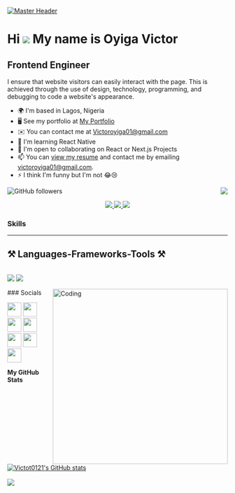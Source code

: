 [![Master Header](https://camo.githubusercontent.com/cae12fddd9d6982901d82580bdf321d81fb299141098ca1c2d4891870827bf17/68747470733a2f2f6d69726f2e6d656469756d2e636f6d2f6d61782f313336302f302a37513379765349765f7430696f4a2d5a2e676966)](https://rishavchanda.io)

Hi ![](https://user-images.githubusercontent.com/18350557/176309783-0785949b-9127-417c-8b55-ab5a4333674e.gif) My name is Oyiga Victor
====================================================================================================================================

Frontend Engineer
-----------------

I ensure that website visitors can easily interact with the page. This is achieved through the use of design, technology, programming, and debugging to code a website's appearance.

* 🌍 I'm based in Lagos, Nigeria
* 🖥️ See my portfolio at [My Portfolio](http://oyigavictor.netlify.app/)
* ✉️ You can contact me at [Victoroyiga01@gmail.com](mailto:Victoroyiga01@gmail.com)
* 🧠 I'm learning React Native
* 🤝 I'm open to collaborating on React or Next.js Projects
* 📫 You can [view my resume](https://drive.google.com/file/d/1RNTjUmx2zoVetXJARa_mso14jBPlMVZz/view?usp=sharing) and contact me by emailing victoroyiga01@gmail.com.
* ⚡ I think I'm funny but I'm not 😂😢


![GitHub followers](https://img.shields.io/github/followers/victot0121?style=%20for-the-badge&logo=github)
<img align="right" src="https://visitor-badge.laobi.icu/badge?page_id=salesp07.salesp07" />

<p align="center">
 <a href="https://oyigavictor.netlify.app/" target="_blank">
     <img src="https://img.shields.io/badge/Portfolio-FF5722?style=for-the-badge&logo=todoist&logoColor=white" target="_blank" /> <!-- sqlite, safari, google-chrome are other good icon options -->
  </a>
  <a href="mailto:Victoroyiga01@gmail.com">
    <img src="https://img.shields.io/badge/Gmail-333333?style=for-the-badge&logo=gmail&logoColor=red" />
  </a>
  <a href="https://www.linkedin.com/in/oyiga-victor" target="_blank">
    <img src="https://img.shields.io/badge/LinkedIn-0077B5?style=for-the-badge&logo=linkedin&logoColor=white" target="_blank" />
  </a>
</p>
 



### Skills

<p align="left">
 <hr/> 
<h2 align="left">⚒️ Languages-Frameworks-Tools ⚒️</h2>
<br/>
<div align="left" width="300" Top="-120px">
    <img src="https://skillicons.dev/icons?i=react,bootstrap,mui,html,css,vscode,github,figma,tailwind,git,r" />
    <img src="https://skillicons.dev/icons?i=nodejs,python,javascript,typescript,express,firebase,mongodb,c,java,nextjs,mysql,flask" /><br>
</div>
</p>
<img align="right" alt="Coding" width="400" src="https://camo.githubusercontent.com/40165a147c3dcea0fa1db780bb533fc5f98546ccfb9d5d05ddb2f429277f5348/68747470733a2f2f616e616c7974696373696e6469616d61672e636f6d2f77702d636f6e74656e742f75706c6f6164732f323031382f31322f646576656c6f7065722d6472696262626c652e676966" >
### Socials
<p align="left"> <a href="https://www.facebook.com/oyiga.victor.3/" target="_blank" rel="noreferrer"><img src="https://raw.githubusercontent.com/danielcranney/readme-generator/main/public/icons/socials/facebook.svg" width="32" height="32" /></a> <a href="https://www.github.com/victot0121" target="_blank" rel="noreferrer"><img src="https://raw.githubusercontent.com/danielcranney/readme-generator/main/public/icons/socials/github-dark.svg" width="32" height="32" /></a> <a href="http://www.instagram.com/victoroyiga/" target="_blank" rel="noreferrer"><img src="https://raw.githubusercontent.com/danielcranney/readme-generator/main/public/icons/socials/instagram.svg" width="32" height="32" /></a> <a href="https://www.linkedin.com/in/oyiga-victor-85812522a?trk=people_directory" target="_blank" rel="noreferrer"><img src="https://raw.githubusercontent.com/danielcranney/readme-generator/main/public/icons/socials/linkedin.svg" width="32" height="32" /></a> <a href="http://www.medium.com/victoroyiga01" target="_blank" rel="noreferrer"><img src="https://raw.githubusercontent.com/danielcranney/readme-generator/main/public/icons/socials/medium-dark.svg" width="32" height="32" /></a> <a href="https://www.stackoverflow.com/users/18281189/oyiga-victor" target="_blank" rel="noreferrer"><img src="https://raw.githubusercontent.com/danielcranney/readme-generator/main/public/icons/socials/stackoverflow.svg" width="32" height="32" /></a> <a href="https://www.twitter.com/chika_oyiga" target="_blank" rel="noreferrer"><img src="https://raw.githubusercontent.com/danielcranney/readme-generator/main/public/icons/socials/twitter.svg" width="32" height="32" /></a></p>


<b>My GitHub Stats</b>

<a href="http://www.github.com/Victot0121"><img src="https://github-readme-stats.vercel.app/api?username=Victot0121&show_icons=true&hide=&count_private=true&title_color=3382ed&text_color=3382ed&icon_color=3382ed&bg_color=1c1917&hide_border=true&show_icons=true" alt="Victot0121's GitHub stats" /></a><br/><br/>
<a href="http://www.github.com/Victot0121"><img src="https://github-readme-streak-stats.herokuapp.com/?user=Victot0121&stroke=3382ed&background=1c1917&ring=3382ed&fire=3382ed&currStreakNum=3382ed&currStreakLabel=3382ed&sideNums=3382ed&sideLabels=3382ed&dates=3382ed&hide_border=true" /></a>




